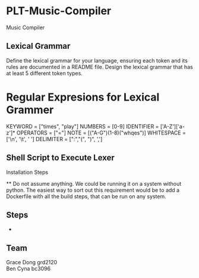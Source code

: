 # PLT-Music-Compiler
Music Compiler

## Lexical Grammar
Define the lexical grammar for your language, ensuring each token and its rules are
documented in a README file. Design the lexical grammar that has at least 5 different
token types.


# Regular Expresions for Lexical Grammer
KEYWORD = ["times", "play"]
NUMBERS = [0-9]
IDENTIFIER = ['A-Z']['a-z']*
OPERATORS = ["="]
NOTE = [("A-G")(1-8)("whqes")]
WHITESPACE = ['\n', '\t', ' ']
DELIMITER = [":","(", ")", ',']


## Shell Script to Execute Lexer
Installation Steps <br>

** Do not assume anything. We could be running it on a system without python. The easiest way to sort out this requirement would be to add a Dockerfile with all the build steps, that can be run on any system.



## Steps
- 

## Team
Grace Dong grd2120 <br>
Ben Cyna bc3096 



